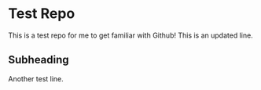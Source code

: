 # Test Repo

This is a test repo for me to get familiar with Github!
This is an updated line.

## Subheading

Another test line.

